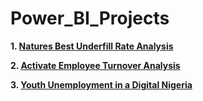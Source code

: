 # Power_BI_Projects

**1. [Natures Best Underfill Rate Analysis](https://github.com/Blessing336/Natures_Best_Underfill_Rate_Analysis)**

**2. [Activate Employee Turnover Analysis](https://github.com/Blessing336/Activate-s-Employee-Turnover-Analysis)**

**3. [Youth Unemployment in a Digital Nigeria](https://github.com/Blessing336/Youth_Unemployment_in_a_Digital_Nigeria)**
